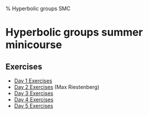 % Hyperbolic groups SMC

Hyperbolic groups summer minicourse
=====================================

Exercises
----------------

- [Day 1 Exercises](teaching/exercises_day1.pdf)
- [Day 2 Exercises](teaching/exercises_day2.pdf) (Max Riestenberg)
- [Day 3 Exercises](teaching/exercises_day3.pdf)
- [Day 4 Exercises](teaching/exercises_day4.pdf)
- [Day 5 Exercises](teaching/exercises_day5.pdf)